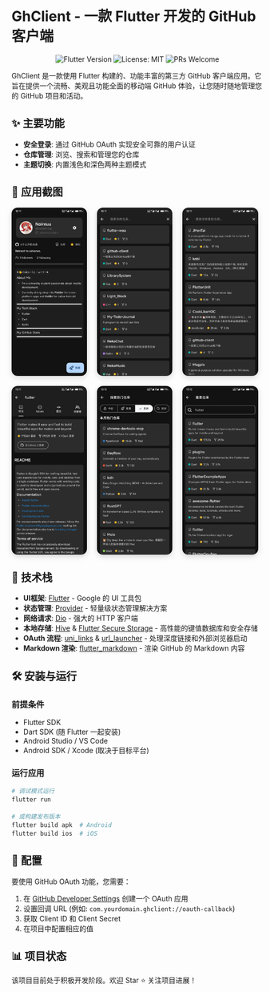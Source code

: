 # GhClient - 一款 Flutter 开发的 GitHub 客户端

<p align="center">
  <img src="https://img.shields.io/badge/Flutter-3.7.2+-02569B?logo=flutter" alt="Flutter Version" />
  <img src="https://img.shields.io/badge/License-MIT-green.svg" alt="License: MIT" />
  <img src="https://img.shields.io/badge/PRs-welcome-brightgreen.svg" alt="PRs Welcome" />
</p>

GhClient 是一款使用 Flutter 构建的、功能丰富的第三方 GitHub 客户端应用。它旨在提供一个流畅、美观且功能全面的移动端 GitHub 体验，让您随时随地管理您的 GitHub 项目和活动。

## ✨ 主要功能

- **安全登录**: 通过 GitHub OAuth 实现安全可靠的用户认证
- **仓库管理**: 浏览、搜索和管理您的仓库
- **主题切换**: 内置浅色和深色两种主题模式

## 📱 应用截图

<div align="center" style="display: flex; gap: 20px; flex-wrap: wrap;">
  <img src="home.jpg" alt="主页界面预览" style="width: 30%; max-width: 300px; border-radius: 12px; box-shadow: 0 4px 12px rgba(0,0,0,0.15);">
  <img src="repos.jpg" alt="仓库界面预览" style="width: 30%; max-width: 300px; border-radius: 12px; box-shadow: 0 4px 12px rgba(0,0,0,0.15);">
  <img src="starred_repos.jpg" alt="星标界面预览" style="width: 30%; max-width: 300px; border-radius: 12px; box-shadow: 0 4px 12px rgba(0,0,0,0.15);">
  <img src="detail.jpg" alt="详情界面预览" style="width: 30%; max-width: 300px; border-radius: 12px; box-shadow: 0 4px 12px rgba(0,0,0,0.15);">
  <img src="explore.jpg" alt="探索界面预览" style="width: 30%; max-width: 300px; border-radius: 12px; box-shadow: 0 4px 12px rgba(0,0,0,0.15);">
  <img src="search.jpg" alt="搜索界面预览" style="width: 30%; max-width: 300px; border-radius: 12px; box-shadow: 0 4px 12px rgba(0,0,0,0.15);">
</div>

## 🚀 技术栈

- **UI框架**: [Flutter](https://flutter.dev/) - Google 的 UI 工具包
- **状态管理**: [Provider](https://pub.dev/packages/provider) - 轻量级状态管理解决方案
- **网络请求**: [Dio](https://pub.dev/packages/dio) - 强大的 HTTP 客户端
- **本地存储**: [Hive](https://pub.dev/packages/hive) & [Flutter Secure Storage](https://pub.dev/packages/flutter_secure_storage) - 高性能的键值数据库和安全存储
- **OAuth 流程**: [uni_links](https://pub.dev/packages/uni_links) & [url_launcher](https://pub.dev/packages/url_launcher) - 处理深度链接和外部浏览器启动
- **Markdown 渲染**: [flutter_markdown](https://pub.dev/packages/flutter_markdown) - 渲染 GitHub 的 Markdown 内容

## 🛠️ 安装与运行

### 前提条件

- Flutter SDK
- Dart SDK (随 Flutter 一起安装)
- Android Studio / VS Code
- Android SDK / Xcode (取决于目标平台)


### 运行应用

```bash
# 调试模式运行
flutter run

# 或构建发布版本
flutter build apk  # Android
flutter build ios  # iOS
```

## 🔧 配置

要使用 GitHub OAuth 功能，您需要：

1. 在 [GitHub Developer Settings](https://github.com/settings/developers) 创建一个 OAuth 应用
2. 设置回调 URL (例如: `com.yourdomain.ghclient://oauth-callback`)
3. 获取 Client ID 和 Client Secret
4. 在项目中配置相应的值


## 📊 项目状态

该项目目前处于积极开发阶段。欢迎 Star ⭐ 关注项目进展！


